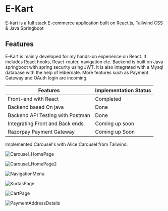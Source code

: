 # E-Kart
E-kart is a full stack E-commerce application built on React.js, Tailwind CSS & Java Springboot

## Features
E-Kart is mainly developed for my hands-on experience on React. It includes React hooks, React-router, navigation etc. Backend is built on Java springboot with spring security using JWT. It is also integrated with a Mysql database with the help of Hibernate.
More features such as Payment Gateway and OAuth login are incoming.

| Features | Implementation Status |
| --- | --- |
| Front-end with React | Completed |
| Backend based On java | Done |
| Backend API Testing with Postman | Done |
| Integrating Front and Back ends | Coming up soon |
| Razorpay Payment Gateway | Coming up Soon |

Implemented Carousel's with Alice Carousel from Tailwind.

![Carousel_HomePage](https://github.com/user-attachments/assets/2cd08960-11d9-4a86-b597-69ecf88c9d17)

![Carousel_HomePage2](https://github.com/user-attachments/assets/fd4ba1d1-2a41-42f3-aef7-400fbb71ffaa)

![NavigationMenu](https://github.com/user-attachments/assets/3da92382-df75-43fd-a3ca-9ac3bd59e11d)

![KurtasPage](https://github.com/user-attachments/assets/10648946-2374-481d-8b3c-7526782b0587)

![CartPage](https://github.com/user-attachments/assets/520e1b89-322d-4891-b048-c5b664323873)

![PaymentAddressDetails](https://github.com/user-attachments/assets/1483d35b-e0c8-482d-831c-e35429bfd76a)
